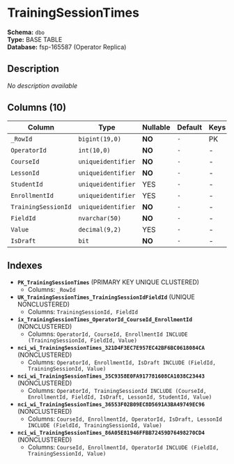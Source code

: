 # TrainingSessionTimes

**Schema:** `dbo`  
**Type:** BASE TABLE  
**Database:** fsp-165587 (Operator Replica)

## Description

*No description available*

## Columns (10)

| Column | Type | Nullable | Default | Keys | Description |
|--------|------|----------|---------|------|-------------|
| `_RowId` | `bigint(19,0)` | **NO** | `-` | PK | - |
| `OperatorId` | `int(10,0)` | **NO** | `-` | - | - |
| `CourseId` | `uniqueidentifier` | **NO** | `-` | - | - |
| `LessonId` | `uniqueidentifier` | **NO** | `-` | - | - |
| `StudentId` | `uniqueidentifier` | YES | `-` | - | - |
| `EnrollmentId` | `uniqueidentifier` | YES | `-` | - | - |
| `TrainingSessionId` | `uniqueidentifier` | **NO** | `-` | - | - |
| `FieldId` | `nvarchar(50)` | **NO** | `-` | - | - |
| `Value` | `decimal(9,2)` | YES | `-` | - | - |
| `IsDraft` | `bit` | **NO** | `-` | - | - |

## Indexes

- **`PK_TrainingSessionTimes`** (PRIMARY KEY UNIQUE CLUSTERED)
  - Columns: `_RowId`
- **`UK_TrainingSessionTimes_TrainingSessionIdFieldId`** (UNIQUE NONCLUSTERED)
  - Columns: `TrainingSessionId, FieldId`
- **`ix_TrainingSessionTimes_OperatorId_CourseId_EnrollmentId`** (NONCLUSTERED)
  - Columns: `OperatorId, CourseId, EnrollmentId INCLUDE (TrainingSessionId, FieldId, Value)`
- **`nci_wi_TrainingSessionTimes_321D4F3EC7E957EC42BF6BC0618084CA`** (NONCLUSTERED)
  - Columns: `OperatorId, EnrollmentId, IsDraft INCLUDE (FieldId, TrainingSessionId, Value)`
- **`nci_wi_TrainingSessionTimes_35C9358E0FA917781608CA1038C23443`** (NONCLUSTERED)
  - Columns: `OperatorId, TrainingSessionId INCLUDE (CourseId, EnrollmentId, FieldId, IsDraft, LessonId, StudentId, Value)`
- **`nci_wi_TrainingSessionTimes_36553F02B09EC8D5691A3BA49749EC96`** (NONCLUSTERED)
  - Columns: `CourseId, EnrollmentId, OperatorId, IsDraft, LessonId INCLUDE (FieldId, TrainingSessionId, Value)`
- **`nci_wi_TrainingSessionTimes_86A05E81946FFBB72459D76498270CD4`** (NONCLUSTERED)
  - Columns: `CourseId, EnrollmentId, OperatorId INCLUDE (FieldId, TrainingSessionId, Value)`
